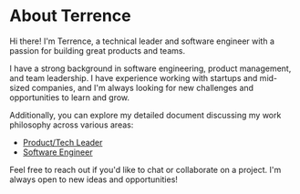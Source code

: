 # About Terrence

Hi there! I'm Terrence, a technical leader and software engineer with a passion for building great products and teams.

I have a strong background in software engineering, product management, and team leadership. I have experience working with startups and mid-sized companies, and I'm always looking for new challenges and opportunities to learn and grow.

Additionally, you can explore my detailed document discussing my work philosophy across various areas:

- [Product/Tech Leader](https://muddy-base-9bc.notion.site/How-to-Work-With-Me-Product-Tech-Leader-172b2ff6a37280488a17fcd3eebe8061)
- [Software Engineer](https://muddy-base-9bc.notion.site/How-to-Work-With-Me-Software-Engineer-172b2ff6a3728067b7acd47a226693aa)

Feel free to reach out if you'd like to chat or collaborate on a project. I'm always open to new ideas and opportunities!
